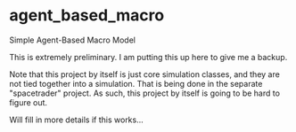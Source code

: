 # agent_based_macro
Simple Agent-Based Macro Model

This is extremely preliminary. I am putting this up here to give me a backup.

Note that this project by itself is just core simulation classes, and they are not tied together
into a simulation. That is being done in the separate "spacetrader" project. As such, this project
by itself is going to be hard to figure out.

Will fill in more details if this works...
